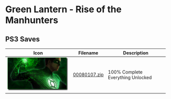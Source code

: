 # Green Lantern - Rise of the Manhunters

## PS3 Saves

| Icon | Filename | Description |
|------|----------|-------------|
| ![Green Lantern - Rise of the Manhunters](ICON0.PNG) | [00080107.zip](00080107.zip) | 100% Complete Everything Unlocked |
